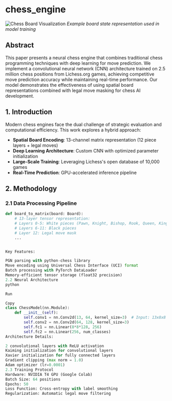 # chess_engine

![Chess Board Visualization](https://example.com/chess-board-image.jpg) 
*Example board state representation used in model training*

## Abstract
This paper presents a neural chess engine that combines traditional chess programming techniques with deep learning for move prediction. We implement a convolutional neural network (CNN) architecture trained on 2.5 million chess positions from Lichess.org games, achieving competitive move prediction accuracy while maintaining real-time performance. Our model demonstrates the effectiveness of using spatial board representations combined with legal move masking for chess AI development.

## 1. Introduction
Modern chess engines face the dual challenge of strategic evaluation and computational efficiency. This work explores a hybrid approach:

- **Spatial Board Encoding**: 13-channel matrix representation (12 piece layers + legal moves)
- **Deep Learning Architecture**: Custom CNN with optimized parameter initialization
- **Large-Scale Training**: Leveraging Lichess's open database of 10,000 games
- **Real-Time Prediction**: GPU-accelerated inference pipeline

## 2. Methodology

### 2.1 Data Processing Pipeline
```python
def board_to_matrix(board: Board):
    # 13-layer tensor representation:
    # Layers 0-5: White pieces (Pawn, Knight, Bishop, Rook, Queen, King)
    # Layers 6-11: Black pieces
    # Layer 12: Legal move mask
    ...


Key Features:

PGN parsing with python-chess library
Move encoding using Universal Chess Interface (UCI) format
Batch processing with PyTorch DataLoader
Memory-efficient tensor storage (float32 precision)
2.2 Neural Architecture
python

Run

Copy
class ChessModel(nn.Module):
    def __init__(self):
        self.conv1 = nn.Conv2d(13, 64, kernel_size=3)  # Input: 13x8x8
        self.conv2 = nn.Conv2d(64, 128, kernel_size=3)
        self.fc1 = nn.Linear(8*8*128, 256)
        self.fc2 = nn.Linear(256, num_classes)
Architecture Details:

2 convolutional layers with ReLU activation
Kaiming initialization for convolutional layers
Xavier initialization for fully connected layers
Gradient clipping (max norm = 1.0)
Adam optimizer (lr=0.0001)
2.3 Training Protocol
Hardware: NVIDIA T4 GPU (Google Colab)
Batch Size: 64 positions
Epochs: 50
Loss Function: Cross-entropy with label smoothing
Regularization: Automatic legal move filtering
